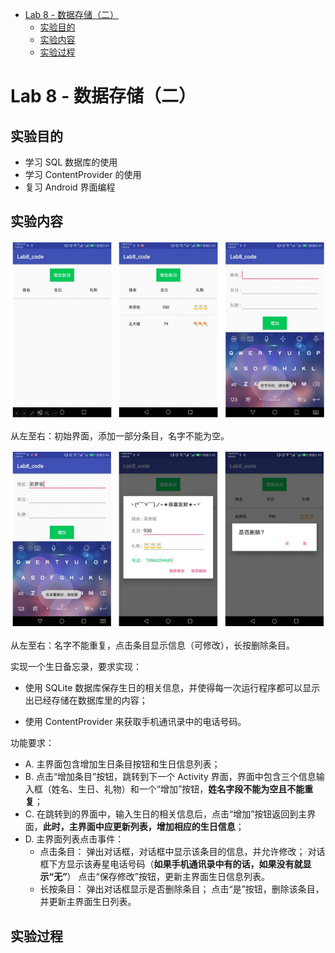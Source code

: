 - [Lab 8 - 数据存储（二）](#lab-8---%E6%95%B0%E6%8D%AE%E5%AD%98%E5%82%A8%EF%BC%88%E4%BA%8C%EF%BC%89)
    - [实验目的](#%E5%AE%9E%E9%AA%8C%E7%9B%AE%E7%9A%84)
    - [实验内容](#%E5%AE%9E%E9%AA%8C%E5%86%85%E5%AE%B9)
    - [实验过程](#%E5%AE%9E%E9%AA%8C%E8%BF%87%E7%A8%8B)

# Lab 8 - 数据存储（二）

## 实验目的

* 学习 SQL 数据库的使用
* 学习 ContentProvider 的使用
* 复习 Android 界面编程

## 实验内容

![](./images/1.png)

从左至右：初始界面，添加一部分条目，名字不能为空。

![](./images/2.png)

从左至右：名字不能重复，点击条目显示信息（可修改），长按删除条目。

实现一个生日备忘录，要求实现：

* 使用 SQLite 数据库保存生日的相关信息，并使得每一次运行程序都可以显示出已经存储在数据库里的内容；

* 使用 ContentProvider 来获取手机通讯录中的电话号码。

功能要求：

* A. 主界面包含增加生日条目按钮和生日信息列表；
* B. 点击“增加条目”按钮，跳转到下一个 Activity 界面，界面中包含三个信息输入框（姓名、生日、礼物）和一个“增加”按钮，**姓名字段不能为空且不能重复**；
* C. 在跳转到的界面中，输入生日的相关信息后，点击“增加”按钮返回到主界面，**此时，主界面中应更新列表，增加相应的生日信息**；
* D. 主界面列表点击事件：
    * 点击条目：
    弹出对话框，对话框中显示该条目的信息，并允许修改；
    对话框下方显示该寿星电话号码（**如果手机通讯录中有的话，如果没有就显示“无”**）
    点击“保存修改”按钮，更新主界面生日信息列表。
    * 长按条目：
    弹出对话框显示是否删除条目；
    点击“是”按钮，删除该条目，并更新主界面生日列表。

## 实验过程
















